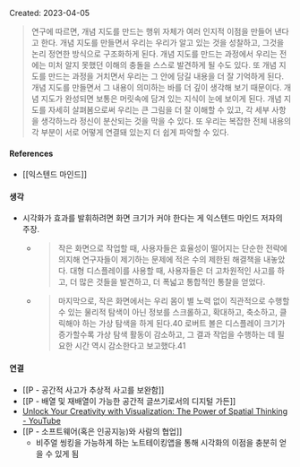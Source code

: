 Created: 2023-04-05

>연구에 따르면, 개념 지도를 만드는 행위 자체가 여러 인지적 이점을 만들어 낸다고 한다. 개념 지도를 만들면서 우리는 우리가 알고 있는 것을 성찰하고, 그것을 논리 정연한 방식으로 구조화하게 된다. 개념 지도를 만드는 과정에서 우리는 전에는 미처 알지 못했던 이해의 충돌을 스스로 발견하게 될 수도 있다. 또 개념 지도를 만드는 과정을 거치면서 우리는 그 안에 담길 내용을 더 잘 기억하게 된다. 개념 지도를 만들면서 그 내용이 의미하는 바를 더 깊이 생각해 보기 때문이다. 개념 지도가 완성되면 보통은 머릿속에 담겨 있는 지식이 눈에 보이게 된다. 개념 지도를 자세히 살펴봄으로써 우리는 큰 그림을 더 잘 이해할 수 있고, 각 세부 사항을 생각하느라 정신이 분산되는 것을 막을 수 있다. 또 우리는 복잡한 전체 내용의 각 부분이 서로 어떻게 연결돼 있는지 더 쉽게 파악할 수 있다.

#### References
- [[익스텐드 마인드]]

#### 생각
- 시각화가 효과를 발휘하려면 화면 크기가 커야 한다는 게 익스텐드 마인드 저자의 주장. 
    -   > 작은 화면으로 작업할 때, 사용자들은 효율성이 떨어지는 단순한 전략에 의지해 연구자들이 제기하는 문제에 적은 수의 제한된 해결책을 내놓았다. 대형 디스플레이를 사용할 때, 사용자들은 더 고차원적인 사고를 하고, 더 많은 것들을 발견하고, 더 폭넓고 통합적인 통찰을 얻었다.
    - > 마지막으로, 작은 화면에서는 우리 몸이 별 노력 없이 직관적으로 수행할 수 있는 물리적 탐색이 아닌 정보를 스크롤하고, 확대하고, 축소하고, 클릭해야 하는 가상 탐색을 하게 된다.40 로버트 볼은 디스플레이 크기가 증가할수록 가상 탐색 활동이 감소하고, 그 결과 작업을 수행하는 데 필요한 시간 역시 감소한다고 보고했다.41 

#### 연결
- [[P - 공간적 사고가 추상적 사고를 보완함]]
- [[P - 배열 및 재배열이 가능한 공간적 글쓰기로서의 디지털 가든]]
- [Unlock Your Creativity with Visualization: The Power of Spatial Thinking - YouTube](https://www.youtube.com/watch?v=oRMh-5S0zoE)
- [[P - 소프트웨어(혹은 인공지능)와 사람의 협업]]
    - 비주얼 씽킹을 가능하게 하는 노트테이킹앱을 통해 시각화의 이점을 충분히 얻을 수 있게 됨 

